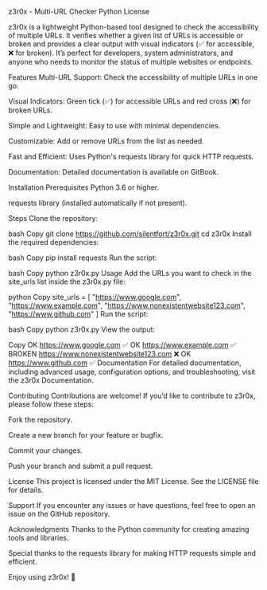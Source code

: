 z3r0x - Multi-URL Checker
Python
License

z3r0x is a lightweight Python-based tool designed to check the accessibility of multiple URLs. It verifies whether a given list of URLs is accessible or broken and provides a clear output with visual indicators (✅ for accessible, ❌ for broken). It’s perfect for developers, system administrators, and anyone who needs to monitor the status of multiple websites or endpoints.

Features
Multi-URL Support: Check the accessibility of multiple URLs in one go.

Visual Indicators: Green tick (✅) for accessible URLs and red cross (❌) for broken URLs.

Simple and Lightweight: Easy to use with minimal dependencies.

Customizable: Add or remove URLs from the list as needed.

Fast and Efficient: Uses Python's requests library for quick HTTP requests.

Documentation: Detailed documentation is available on GitBook.

Installation
Prerequisites
Python 3.6 or higher.

requests library (installed automatically if not present).

Steps
Clone the repository:

bash
Copy
git clone https://github.com/silentfort/z3r0x.git
cd z3r0x
Install the required dependencies:

bash
Copy
pip install requests
Run the script:

bash
Copy
python z3r0x.py
Usage
Add the URLs you want to check in the site_urls list inside the z3r0x.py file:

python
Copy
site_urls = [
    "https://www.google.com",
    "https://www.example.com",
    "https://www.nonexistentwebsite123.com",
    "https://www.github.com"
]
Run the script:

bash
Copy
python z3r0x.py
View the output:

Copy
OK https://www.google.com ✅
OK https://www.example.com ✅
BROKEN https://www.nonexistentwebsite123.com ❌
OK https://www.github.com ✅
Documentation
For detailed documentation, including advanced usage, configuration options, and troubleshooting, visit the z3r0x Documentation.

Contributing
Contributions are welcome! If you’d like to contribute to z3r0x, please follow these steps:

Fork the repository.

Create a new branch for your feature or bugfix.

Commit your changes.

Push your branch and submit a pull request.

License
This project is licensed under the MIT License. See the LICENSE file for details.

Support
If you encounter any issues or have questions, feel free to open an issue on the GitHub repository.

Acknowledgments
Thanks to the Python community for creating amazing tools and libraries.

Special thanks to the requests library for making HTTP requests simple and efficient.

Enjoy using z3r0x! 🚀

